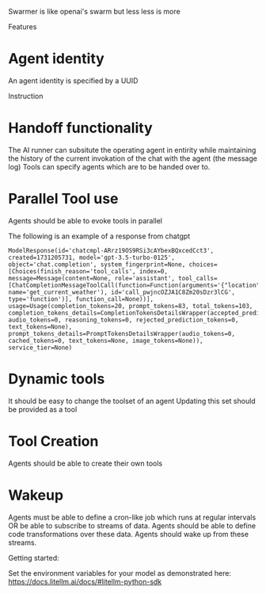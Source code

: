 Swarmer is like openai's swarm but less
less is more


Features
# Agent identity
An agent identity is specified by a UUID

Instruction
# Handoff functionality
The AI runner can subsitute the operating agent in entirity while maintaining the history of the current invokation of the chat with the agent (the message log)
Tools can specify agents which are to be handed over to.

# Parallel Tool use
Agents should be able to evoke tools in parallel

The following is an example of a response from chatgpt
```
ModelResponse(id='chatcmpl-ARrz19OS9RSi3cAYbexBQxcedCct3', created=1731205731, model='gpt-3.5-turbo-0125', object='chat.completion', system_fingerprint=None, choices=[Choices(finish_reason='tool_calls', index=0, message=Message(content=None, role='assistant', tool_calls=[ChatCompletionMessageToolCall(function=Function(arguments='{"location":"Boston","unit":"celsius"}', name='get_current_weather'), id='call_pwjncOZJA1C8Zm20sDzr3lCG', type='function')], function_call=None))], usage=Usage(completion_tokens=20, prompt_tokens=83, total_tokens=103, completion_tokens_details=CompletionTokensDetailsWrapper(accepted_prediction_tokens=0, audio_tokens=0, reasoning_tokens=0, rejected_prediction_tokens=0, text_tokens=None), prompt_tokens_details=PromptTokensDetailsWrapper(audio_tokens=0, cached_tokens=0, text_tokens=None, image_tokens=None)), service_tier=None)
```

# Dynamic tools
It should be easy to change the toolset of an agent
Updating this set should be provided as a tool

# Tool Creation
Agents should be able to create their own tools

# Wakeup
Agents must be able to define a cron-like job which runs at regular intervals OR
be able to subscribe to streams of data.
Agents should be able to define code transformations over these data.
Agents should wake up from these streams.


Getting started:

Set the environment variables for your model as demonstrated here:
https://docs.litellm.ai/docs/#litellm-python-sdk
